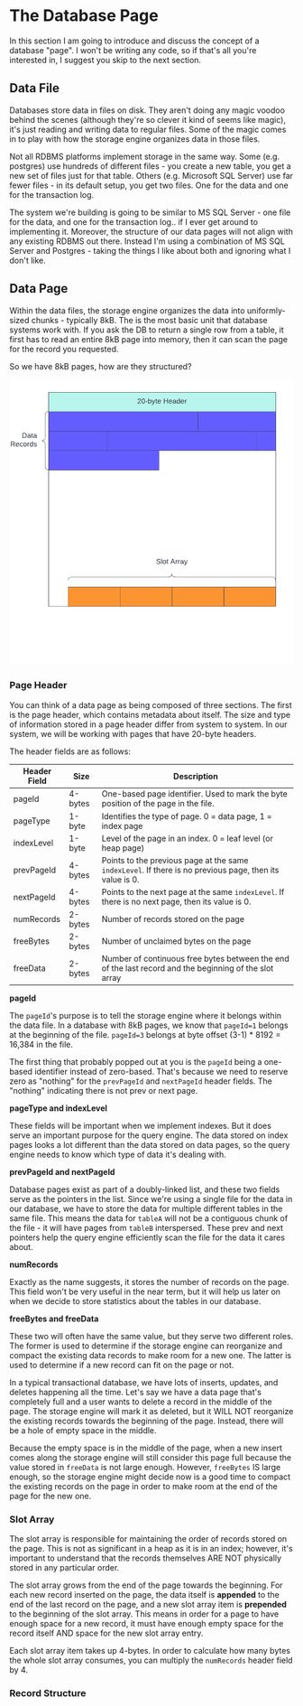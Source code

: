 # The Database Page

In this section I am going to introduce and discuss the concept of a database "page". I won't be writing any code, so if that's all you're interested in, I suggest you skip to the next section.

## Data File

Databases store data in files on disk. They aren't doing any magic voodoo behind the scenes (although they're so clever it kind of seems like magic), it's just reading and writing data to regular files. Some of the magic comes in to play with how the storage engine organizes data in those files.

Not all RDBMS platforms implement storage in the same way. Some (e.g. postgres) use hundreds of different files - you create a new table, you get a new set of files just for that table. Others (e.g. Microsoft SQL Server) use far fewer files - in its default setup, you get two files. One for the data and one for the transaction log.

The system we're building is going to be similar to MS SQL Server - one file for the data, and one for the transaction log.. if I ever get around to implementing it. Moreover, the structure of our data pages will not align with any existing RDBMS out there. Instead I'm using a combination of MS SQL Server and Postgres - taking the things I like about both and ignoring what I don't like.

## Data Page

Within the data files, the storage engine organizes the data into uniformly-sized chunks - typically 8kB. The is the most basic unit that database systems work with. If you ask the DB to return a single row from a table, it first has to read an entire 8kB page into memory, then it can scan the page for the record you requested.

So we have 8kB pages, how are they structured?

![Data Page Structure](assets/data_page.png)

### Page Header

You can think of a data page as being composed of three sections. The first is the page header, which contains metadata about itself. The size and type of information stored in a page header differ from system to system. In our system, we will be working with pages that have 20-byte headers.

The header fields are as follows:

| Header Field | Size | Description |
| ------------ | ---- | ----------- |
| pageId | 4-bytes | One-based page identifier. Used to mark the byte position of the page in the file. |
| pageType | 1-byte | Identifies the type of page. 0 = data page, 1 = index page |
| indexLevel | 1-byte | Level of the page in an index. 0 = leaf level (or heap page) |
| prevPageId | 4-bytes | Points to the previous page at the same `indexLevel`. If there is no previous page, then its value is 0. |
| nextPageId | 4-bytes | Points to the next page at the same `indexLevel`. If there is no next page, then its value is 0. |
| numRecords | 2-bytes | Number of records stored on the page |
| freeBytes | 2-bytes | Number of unclaimed bytes on the page |
| freeData | 2-bytes | Number of continuous free bytes between the end of the last record and the beginning of the slot array |

**pageId**

The `pageId`'s purpose is to tell the storage engine where it belongs within the data file. In a database with 8kB pages, we know that `pageId=1` belongs at the beginning of the file. `pageId=3` belongs at byte offset (3-1) * 8192 = 16,384 in the file.

The first thing that probably popped out at you is the `pageId` being a one-based identifier instead of zero-based. That's because we need to reserve zero as "nothing" for the `prevPageId` and `nextPageId` header fields. The "nothing" indicating there is not prev or next page.

**pageType and indexLevel**

These fields will be important when we implement indexes. But it does serve an important purpose for the query engine. The data stored on index pages looks a lot different than the data stored on data pages, so the query engine needs to know which type of data it's dealing with.

**prevPageId and nextPageId**

Database pages exist as part of a doubly-linked list, and these two fields serve as the pointers in the list. Since we're using a single file for the data in our database, we have to store the data for multiple different tables in the same file. This means the data for `tableA` will not be a contiguous chunk of the file - it will have pages from `tableB` interspersed. These prev and next pointers help the query engine efficiently scan the file for the data it cares about.

**numRecords**

Exactly as the name suggests, it stores the number of records on the page. This field won't be very useful in the near term, but it will help us later on when we decide to store statistics about the tables in our database.

**freeBytes and freeData**

These two will often have the same value, but they serve two different roles. The former is used to determine if the storage engine can reorganize and compact the existing data records to make room for a new one. The latter is used to determine if a new record can fit on the page or not.

In a typical transactional database, we have lots of inserts, updates, and deletes happening all the time. Let's say we have a data page that's completely full and a user wants to delete a record in the middle of the page. The storage engine will mark it as deleted, but it WILL NOT reorganize the existing records towards the beginning of the page. Instead, there will be a hole of empty space in the middle.

Because the empty space is in the middle of the page, when a new insert comes along the storage engine will still consider this page full because the value stored in `freeData` is not large enough. However, `freeBytes` IS large enough, so the storage engine might decide now is a good time to compact the existing records on the page in order to make room at the end of the page for the new one.

### Slot Array

The slot array is responsible for maintaining the order of records stored on the page. This is not as significant in a heap as it is in an index; however, it's important to understand that the records themselves ARE NOT physically stored in any particular order.

The slot array grows from the end of the page towards the beginning. For each new record inserted on the page, the data itself is **appended** to the end of the last record on the page, and a new slot array item is **prepended** to the beginning of the slot array. This means in order for a page to have enough space for a new record, it must have enough empty space for the record itself AND space for the new slot array entry.

Each slot array item takes up 4-bytes. In order to calculate how many bytes the whole slot array consumes, you can multiply the `numRecords` header field by 4.

### Record Structure

